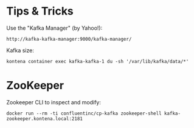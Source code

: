 
Tips & Tricks
=============

Use the "Kafka Manager" (by Yahoo!):

    http://kafka-kafka-manager:9000/kafka-manager/

Kafka size:

    kontena container exec kafka-kafka-1 du -sh '/var/lib/kafka/data/*'

ZooKeeper
=========

Zookeeper CLI to inspect and modify:

    docker run --rm -ti confluentinc/cp-kafka zookeeper-shell kafka-zookeeper.kontena.local:2181